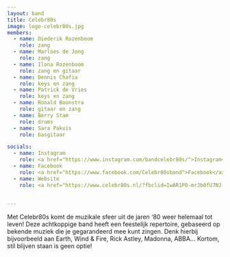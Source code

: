 ```yaml
---
layout: band
title: Celebr80s
image: logo-celebr80s.jpg
members:
  - name: Diederik Rozenboom
    role: zang
  - name: Marloes de Jong
    role: zang
  - name: Ilona Rozenboom
    role: zang en gitaar
  - name: Dennis Chafia
    role: keys en zang
  - name: Patrick de Vries
    role: keys en zang
  - name: Ronald Boonstra
    role: gitaar en zang
  - name: Berry Stam
    role: drums
  - name: Sara Pakvis
    role: basgitaar

socials:
  - name: Instagram
    role: <a href="https://www.instagram.com/bandcelebr80s/">Instagram</a>
  - name: Facebook
    role: <a href="https://www.facebook.com/Celebr80sband">Facebook</a>
  - name: Website
    role: <a href="https://www.celebr80s.nl/?fbclid=IwAR1P0-mrJb0fU7NJ-yErm9K1rHSOdHN5stCjcFOdIXMTOs9Y9EkVsu6HrII">Website</a>

    
---
```


Met Celebr80s komt de muzikale sfeer uit de jaren ‘80 weer helemaal tot leven! Deze achtkoppige band heeft een feestelijk repertoire, gebaseerd op bekende muziek die je gegarandeerd mee kunt zingen. Denk hierbij bijvoorbeeld aan Earth, Wind & Fire, Rick Astley, Madonna, ABBA… Kortom, stil blijven staan is geen optie!



